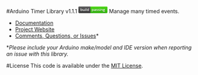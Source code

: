 #Arduino Timer Library v1.1.1 [![Build Passing](https://raw.githubusercontent.com/alextaujenis/RobotsBigData/gh-pages/src/images/passing.png)](https://github.com/alextaujenis/RBD_Timer/blob/master/extras/unit_test/unit_test.ino)
Manage many timed events.

* [Documentation](http://robotsbigdata.com/docs-arduino-timer.html)
* [Project Website](http://robotsbigdata.com)
* [Comments, Questions, or Issues](https://github.com/alextaujenis/RBD_Timer/issues/new)*

\**Please include your Arduino make/model and IDE version when reporting an issue with this library.*

#License
This code is available under the [MIT License](http://opensource.org/licenses/mit-license.php).
